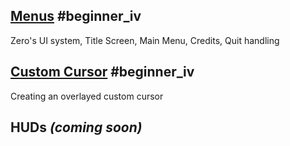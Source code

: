 
 ##  [ Menus](https://github.com/ZilchEngine/ZilchDocs/blob/master/zilch_editor_documentation/tutorials/ui/menus.markdown) #beginner_iv 
Zero's UI system, Title Screen, Main Menu, Credits, Quit handling

 ##  [Custom Cursor](https://github.com/ZilchEngine/ZilchDocs/blob/master/zilch_editor_documentation/tutorials/ui/custom_cursor.markdown) #beginner_iv 
Creating an overlayed custom cursor

 ##  HUDs *(coming soon)* 

 